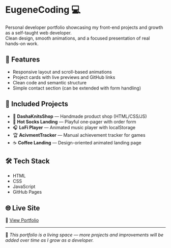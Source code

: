 # EugeneCoding 💻

Personal developer portfolio showcasing my front-end projects and growth as a self-taught web developer.  
Clean design, smooth animations, and a focused presentation of real hands-on work.

## 🚀 Features

- Responsive layout and scroll-based animations
- Project cards with live previews and GitHub links
- Clean code and semantic structure
- Simple contact section (can be extended with form handling)

## 📁 Included Projects

- 🧶 **DashaKnitsShop** — Handmade product shop (HTML/CSS/JS)
- 🧦 **Hot Socks Landing** — Playful one-pager with order form
- 🎧 **LoFi Player** — Animated music player with localStorage
- 🏆 **AcivmentTracker** — Manual achievement tracker for games
- ☕️ **Coffee Landing** — Design-oriented animated landing page

## 🛠 Tech Stack

- HTML
- CSS
- JavaScript
- GitHub Pages

## 🌐 Live Site

🔗 [View Portfolio](https://yougnme.github.io/EugeneCoding/)

---

💬 *This portfolio is a living space — more projects and improvements will be added over time as I grow as a developer.*
